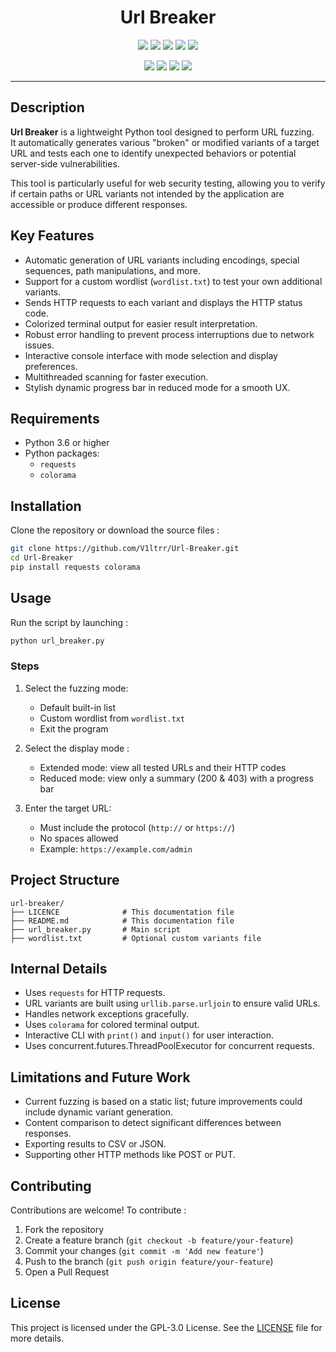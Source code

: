 <h1 align="center">  Url Breaker </h1>

<p align="center">
  <img src="https://img.shields.io/badge/Version-1.2-green?style=for-the-badge">
  <img src="https://img.shields.io/github/license/v1ltrr/Url-Breaker?style=for-the-badge">
  <img src="https://img.shields.io/github/stars/v1ltrr/Url-Breaker?style=for-the-badge">
  <img src="https://img.shields.io/github/issues/v1ltrr/Url-Breaker?color=red&style=for-the-badge">
  <img src="https://img.shields.io/github/forks/v1ltrr/Url-Breaker?color=teal&style=for-the-badge">
</p>

<p align="center">
  <img src="https://img.shields.io/badge/Author-V1ltrr-blue?style=flat-square">
  <img src="https://img.shields.io/badge/Open%20Source-Yes-darkgreen?style=flat-square">
  <img src="https://img.shields.io/badge/Maintained%3F-Yes-lightblue?style=flat-square">
  <img src="https://img.shields.io/badge/Written%20In-Python-HTML-darkcyan?style=flat-square">
</p>

---

## Description

**Url Breaker** is a lightweight Python tool designed to perform URL fuzzing.  
It automatically generates various "broken" or modified variants of a target URL and tests each one to identify unexpected behaviors or potential server-side vulnerabilities.

This tool is particularly useful for web security testing, allowing you to verify if certain paths or URL variants not intended by the application are accessible or produce different responses.

## Key Features
- Automatic generation of URL variants including encodings, special sequences, path manipulations, and more.  
- Support for a custom wordlist (`wordlist.txt`) to test your own additional variants.  
- Sends HTTP requests to each variant and displays the HTTP status code.  
- Colorized terminal output for easier result interpretation.  
- Robust error handling to prevent process interruptions due to network issues.  
- Interactive console interface with mode selection and display preferences.  
- Multithreaded scanning for faster execution.  
- Stylish dynamic progress bar in reduced mode for a smooth UX.

## Requirements
- Python 3.6 or higher  
- Python packages:
  - `requests`  
  - `colorama`

## Installation
Clone the repository or download the source files :
```bash
git clone https://github.com/V1ltrr/Url-Breaker.git
cd Url-Breaker
pip install requests colorama
```
## Usage
Run the script by launching :
```bash
python url_breaker.py
```
### Steps
1. Select the fuzzing mode:  
   - Default built-in list  
   - Custom wordlist from `wordlist.txt`  
   - Exit the program
     
2. Select the display mode :  
   - Extended mode: view all tested URLs and their HTTP codes  
   - Reduced mode: view only a summary (200 & 403) with a progress bar
     
2. Enter the target URL:  
   - Must include the protocol (`http://` or `https://`)  
   - No spaces allowed  
   - Example: `https://example.com/admin`

## Project Structure
```text
url-breaker/
├── LICENCE              # This documentation file
├── README.md            # This documentation file
├── url_breaker.py       # Main script
├── wordlist.txt         # Optional custom variants file
```

## Internal Details

- Uses `requests` for HTTP requests.  
- URL variants are built using `urllib.parse.urljoin` to ensure valid URLs.  
- Handles network exceptions gracefully.  
- Uses `colorama` for colored terminal output.  
- Interactive CLI with `print()` and `input()` for user interaction.
- Uses concurrent.futures.ThreadPoolExecutor for concurrent requests.

## Limitations and Future Work

- Current fuzzing is based on a static list; future improvements could include dynamic variant generation.   
- Content comparison to detect significant differences between responses.  
- Exporting results to CSV or JSON.  
- Supporting other HTTP methods like POST or PUT.

## Contributing
Contributions are welcome! To contribute :
1. Fork the repository  
2. Create a feature branch (`git checkout -b feature/your-feature`)  
3. Commit your changes (`git commit -m 'Add new feature'`)  
4. Push to the branch (`git push origin feature/your-feature`)  
5. Open a Pull Request

## License
This project is licensed under the GPL-3.0 License. See the [LICENSE](LICENSE) file for more details.
